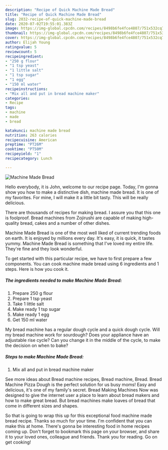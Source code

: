 ```yaml
---
description: "Recipe of Quick Machine Made Bread"
title: "Recipe of Quick Machine Made Bread"
slug: 2032-recipe-of-quick-machine-made-bread
date: 2020-07-02T19:55:01.383Z
image: https://img-global.cpcdn.com/recipes/8498b6fe4fce4807/751x532cq70/machine-made-bread-recipe-main-photo.jpg
thumbnail: https://img-global.cpcdn.com/recipes/8498b6fe4fce4807/751x532cq70/machine-made-bread-recipe-main-photo.jpg
cover: https://img-global.cpcdn.com/recipes/8498b6fe4fce4807/751x532cq70/machine-made-bread-recipe-main-photo.jpg
author: Elijah Young
ratingvalue: 5
reviewcount: 5
recipeingredient:
- "250 g flour"
- "1 tsp yeast"
- "1 little salt"
- "1 tsp sugar"
- "1 egg"
- "150 ml water"
recipeinstructions:
- "Mix all and put in bread machine maker"
categories:
- Recipe
tags:
- machine
- made
- bread

katakunci: machine made bread 
nutrition: 263 calories
recipecuisine: American
preptime: "PT26M"
cooktime: "PT50M"
recipeyield: "1"
recipecategory: Lunch

---
```



![Machine Made Bread](https://img-global.cpcdn.com/recipes/8498b6fe4fce4807/751x532cq70/machine-made-bread-recipe-main-photo.jpg)

Hello everybody, it is John, welcome to our recipe page. Today, I'm gonna show you how to make a distinctive dish, machine made bread. It is one of my favorites. For mine, I will make it a little bit tasty. This will be really delicious.

There are thousands of recipes for making bread. I assure you that this one is foolproof. Bread machines from Zojirushi are capable of making high-quality bread, cakes and a number of other dishes.

Machine Made Bread is one of the most well liked of current trending foods on earth. It is enjoyed by millions every day. It's easy, it is quick, it tastes yummy. Machine Made Bread is something that I've loved my entire life. They're fine and they look wonderful.


To get started with this particular recipe, we have to first prepare a few components. You can cook machine made bread using 6 ingredients and 1 steps. Here is how you cook it.

<!--inarticleads1-->

##### The ingredients needed to make Machine Made Bread:

1. Prepare 250 g flour
1. Prepare 1 tsp yeast
1. Take 1 little salt
1. Make ready 1 tsp sugar
1. Make ready 1 egg
1. Get 150 ml water


My bread machine has a regular dough cycle and a quick dough cycle. Will my bread machine work for sourdough? Does your appliance have an adjustable rise cycle? Can you change it in the middle of the cycle, to make the decision on when to bake? 

<!--inarticleads2-->

##### Steps to make Machine Made Bread:

1. Mix all and put in bread machine maker


See more ideas about Bread machine recipes, Bread machine, Bread. Bread Machine Pizza Dough is the perfect solution for us busy moms! Easy and delicious, it&#39;s one of my family&#39;s secret. Bread Making Machines Now was designed to give the internet user a place to learn about bread makers and how to make great bread. But bread machines make loaves of bread that come in different sizes and shapes. 

So that is going to wrap this up for this exceptional food machine made bread recipe. Thanks so much for your time. I'm confident that you can make this at home. There's gonna be interesting food in home recipes coming up. Don't forget to bookmark this page on your browser, and share it to your loved ones, colleague and friends. Thank you for reading. Go on get cooking!
